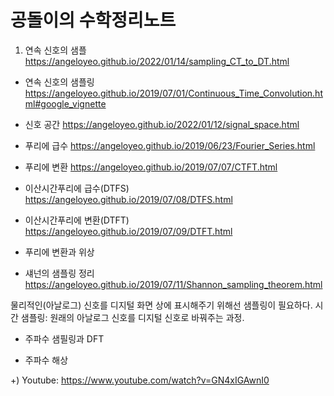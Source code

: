 # 공돌이의 수학정리노트
1) 연속 신호의 샘플
https://angeloyeo.github.io/2022/01/14/sampling_CT_to_DT.html

- 연속 신호의 샘플링
https://angeloyeo.github.io/2019/07/01/Continuous_Time_Convolution.html#google_vignette

- 신호 공간
https://angeloyeo.github.io/2022/01/12/signal_space.html
  
- 푸리에 급수
https://angeloyeo.github.io/2019/06/23/Fourier_Series.html

- 푸리에 변환
https://angeloyeo.github.io/2019/07/07/CTFT.html

- 이산시간푸리에 급수(DTFS)
https://angeloyeo.github.io/2019/07/08/DTFS.html

- 이산시간푸리에 변환(DTFT)
https://angeloyeo.github.io/2019/07/09/DTFT.html

- 푸리에 변환과 위상

- 섀넌의 샘플링 정리
https://angeloyeo.github.io/2019/07/11/Shannon_sampling_theorem.html

물리적인(아날로그) 신호를 디지털 화면 상에 표시해주기 위해선 샘플링이 필요하다.
시간 샘플링: 원래의 아날로그 신호를 디지털 신호로 바꿔주는 과정.

- 주파수 샘필링과 DFT

- 주파수 해상

+) Youtube: https://www.youtube.com/watch?v=GN4xIGAwnI0
